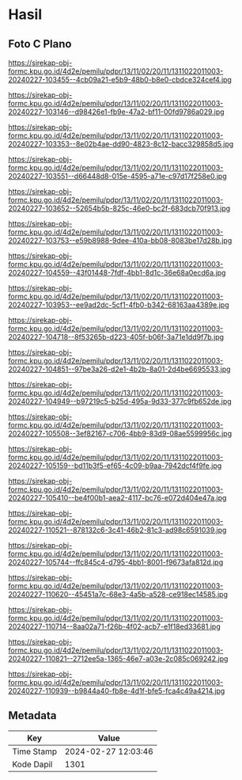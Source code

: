 # Hasil

## Foto C Plano

https://sirekap-obj-formc.kpu.go.id/4d2e/pemilu/pdpr/13/11/02/20/11/1311022011003-20240227-103455--4cb09a21-e5b9-48b0-b8e0-cbdce324cef4.jpg

https://sirekap-obj-formc.kpu.go.id/4d2e/pemilu/pdpr/13/11/02/20/11/1311022011003-20240227-103146--d98426e1-fb9e-47a2-bf11-00fd9786a029.jpg

https://sirekap-obj-formc.kpu.go.id/4d2e/pemilu/pdpr/13/11/02/20/11/1311022011003-20240227-103353--8e02b4ae-dd90-4823-8c12-bacc329858d5.jpg

https://sirekap-obj-formc.kpu.go.id/4d2e/pemilu/pdpr/13/11/02/20/11/1311022011003-20240227-103551--d66448d8-015e-4595-a71e-c97d17f258e0.jpg

https://sirekap-obj-formc.kpu.go.id/4d2e/pemilu/pdpr/13/11/02/20/11/1311022011003-20240227-103652--52654b5b-825c-46e0-bc2f-683dcb70f913.jpg

https://sirekap-obj-formc.kpu.go.id/4d2e/pemilu/pdpr/13/11/02/20/11/1311022011003-20240227-103753--e59b8988-9dee-410a-bb08-8083be17d28b.jpg

https://sirekap-obj-formc.kpu.go.id/4d2e/pemilu/pdpr/13/11/02/20/11/1311022011003-20240227-104559--43f01448-7fdf-4bb1-8d1c-36e68a0ecd6a.jpg

https://sirekap-obj-formc.kpu.go.id/4d2e/pemilu/pdpr/13/11/02/20/11/1311022011003-20240227-103953--ee9ad2dc-5cf1-4fb0-b342-68163aa4389e.jpg

https://sirekap-obj-formc.kpu.go.id/4d2e/pemilu/pdpr/13/11/02/20/11/1311022011003-20240227-104718--8f53265b-d223-405f-b06f-3a71e1dd9f7b.jpg

https://sirekap-obj-formc.kpu.go.id/4d2e/pemilu/pdpr/13/11/02/20/11/1311022011003-20240227-104851--97be3a26-d2e1-4b2b-8a01-2d4be6695533.jpg

https://sirekap-obj-formc.kpu.go.id/4d2e/pemilu/pdpr/13/11/02/20/11/1311022011003-20240227-104949--b97219c5-b25d-495a-9d33-377c9fb652de.jpg

https://sirekap-obj-formc.kpu.go.id/4d2e/pemilu/pdpr/13/11/02/20/11/1311022011003-20240227-105508--3ef82167-c706-4bb9-83d9-08ae5599956c.jpg

https://sirekap-obj-formc.kpu.go.id/4d2e/pemilu/pdpr/13/11/02/20/11/1311022011003-20240227-105159--bd11b3f5-ef65-4c09-b9aa-7942dcf4f9fe.jpg

https://sirekap-obj-formc.kpu.go.id/4d2e/pemilu/pdpr/13/11/02/20/11/1311022011003-20240227-105410--be4f00b1-aea2-4117-bc76-e072d404e47a.jpg

https://sirekap-obj-formc.kpu.go.id/4d2e/pemilu/pdpr/13/11/02/20/11/1311022011003-20240227-110521--878132c6-3c41-46b2-81c3-ad98c6591039.jpg

https://sirekap-obj-formc.kpu.go.id/4d2e/pemilu/pdpr/13/11/02/20/11/1311022011003-20240227-105744--ffc845c4-d795-4bb1-8001-f9673afa812d.jpg

https://sirekap-obj-formc.kpu.go.id/4d2e/pemilu/pdpr/13/11/02/20/11/1311022011003-20240227-110620--45451a7c-68e3-4a5b-a528-ce918ec14585.jpg

https://sirekap-obj-formc.kpu.go.id/4d2e/pemilu/pdpr/13/11/02/20/11/1311022011003-20240227-110714--8aa02a71-f26b-4f02-acb7-e1f18ed33681.jpg

https://sirekap-obj-formc.kpu.go.id/4d2e/pemilu/pdpr/13/11/02/20/11/1311022011003-20240227-110821--2712ee5a-1365-46e7-a03e-2c085c069242.jpg

https://sirekap-obj-formc.kpu.go.id/4d2e/pemilu/pdpr/13/11/02/20/11/1311022011003-20240227-110939--b9844a40-fb8e-4d1f-bfe5-fca4c49a4214.jpg


## Metadata

| Key        | Value               |
| ---------- | ------------------- |
| Time Stamp | 2024-02-27 12:03:46 |
| Kode Dapil | 1301                |



